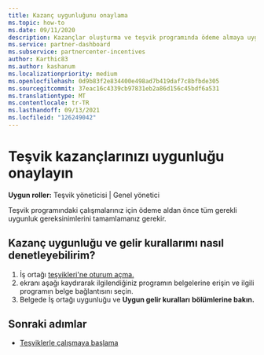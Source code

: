```yaml
---
title: Kazanç uygunluğunu onaylama
ms.topic: how-to
ms.date: 09/11/2020
description: Kazançlar oluşturma ve teşvik programında ödeme almaya uygun olduğundan emin olun. Kazançlar için uygunluk ve gelir kurallarınızı İş Ortağı Merkezi.
ms.service: partner-dashboard
ms.subservice: partnercenter-incentives
author: Karthic83
ms.author: kashanum
ms.localizationpriority: medium
ms.openlocfilehash: 0d9b83f2e834400e498ad7b419daf7c8bfbde305
ms.sourcegitcommit: 37eac16c4339cb97831eb2a86d156c45bdf6a531
ms.translationtype: MT
ms.contentlocale: tr-TR
ms.lasthandoff: 09/13/2021
ms.locfileid: "126249042"
---
```

# <a name="confirm-your-incentives-earnings-eligibility"></a>Teşvik kazançlarınızı uygunluğu onaylayın

**Uygun roller:** Teşvik yöneticisi | Genel yönetici

Teşvik programındaki çalışmalarınız için ödeme aldan önce tüm gerekli uygunluk gereksinimlerini tamamlamanız gerekir.

## <a name="how-do-i-check-my-earning-eligibility-and-revenue-rules"></a>Kazanç uygunluğu ve gelir kurallarımı nasıl denetleyebilirim?

1. İş ortağı [teşvikleri'ne oturum açma.](https://partner.microsoft.com/membership/partner-incentives)
2. ekranı aşağı kaydırarak ilgilendiğiniz programın belgelerine erişin ve ilgili programın belge bağlantısını seçin.
3. Belgede İş ortağı uygunluğu ve **Uygun gelir kuralları** **bölümlerine bakın.**

## <a name="next-steps"></a>Sonraki adımlar

- [Teşviklerle çalışmaya başlama](incentives-get-started-intro.md)
